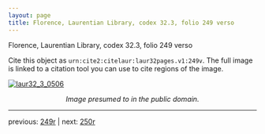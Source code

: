 ```yaml
---
layout: page
title: Florence, Laurentian Library, codex 32.3, folio 249 verso
---
```


Florence, Laurentian Library, codex 32.3, folio 249 verso

Cite this object as `urn:cite2:citelaur:laur32pages.v1:249v`.  The full image is linked to a citation tool you can use to cite regions of the image.

[![laur32_3_0506](http://www.homermultitext.org/iipsrv?IIIF=/project/homer/pyramidal/deepzoom/citelaur/laur32imgs/v1/laur32_3_0506.tif/full/800,/0/default.jpg)](http://www.homermultitext.org/ict2/?urn=urn:cite2:citelaur:laur32imgs.v1:laur32_3_0506) 

<p style="text-align: center; font-style: italic;">Image presumed to in the public domain.</p>

---

previous: [249r](../249r/) | next: [250r](../250r/)